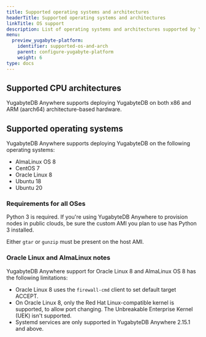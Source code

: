 ```yaml
---
title: Supported operating systems and architectures
headerTitle: Supported operating systems and architectures
linkTitle: OS support
description: List of operating systems and architectures supported by YugabyteDB Anywhere
menu:
  preview_yugabyte-platform:
    identifier: supported-os-and-arch
    parent: configure-yugabyte-platform
    weight: 6
type: docs
---
```


## Supported CPU architectures

YugabyteDB Anywhere supports deploying YugabyteDB on both x86 and ARM (aarch64) architecture-based hardware.

## Supported operating systems

YugabyteDB Anywhere supports deploying YugabyteDB on the following operating systems:

* AlmaLinux OS 8
* CentOS 7
* Oracle Linux 8
* Ubuntu 18
* Ubuntu 20

### Requirements for all OSes

Python 3 is required. If you're using YugabyteDB Anywhere to provision nodes in public clouds, be sure the custom AMI you plan to use has Python 3 installed.

Either `gtar` or `gunzip` must be present on the host AMI.

### Oracle Linux and AlmaLinux notes

YugabyteDB Anywhere support for Oracle Linux 8 and AlmaLinux OS 8 has the following limitations:

* Oracle Linux 8 uses the `firewall-cmd` client to set default target ACCEPT.
* On Oracle Linux 8, only the Red Hat Linux-compatible kernel is supported, to allow port changing. The Unbreakable Enterprise Kernel (UEK) isn't supported.
* Systemd services are only supported in YugabyteDB Anywhere 2.15.1 and above.
